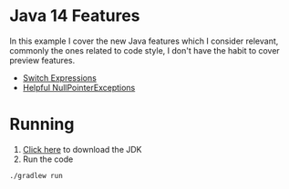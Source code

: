 # Java 14 Features
In this example I cover the new Java features which I consider relevant,
 commonly the ones related to code style, I don't have the habit to cover preview features. 

* [Switch Expressions][2]
* [Helpful NullPointerExceptions][3]

# Running

1. [Click here][1] to download the JDK
1. Run the code
```bash
./gradlew run
```

[1]: https://github.com/AdoptOpenJDK/openjdk14-binaries/releases/tag/jdk-14.0.1%2B7.1
[2]: https://openjdk.java.net/jeps/361
[3]: https://openjdk.java.net/jeps/358
